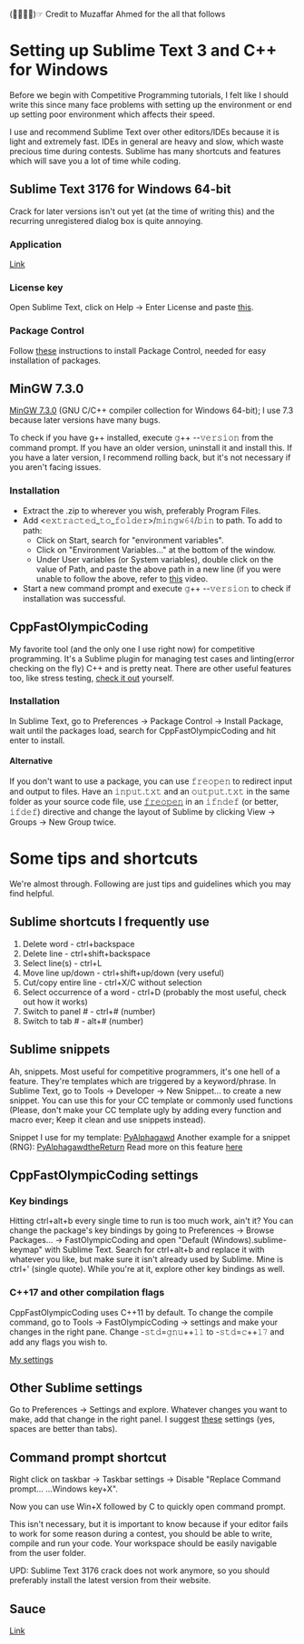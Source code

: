 (☞ﾟ∀ﾟ)☞ Credit to Muzaffar Ahmed for the all that follows

# Setting up Sublime Text 3 and C++ for Windows
Before we begin with Competitive Programming tutorials, I felt like I should write this since many face problems with setting up the environment or end up setting poor environment which affects their speed.

I use and recommend Sublime Text over other editors/IDEs because it is light and extremely fast. IDEs in general are heavy and slow, which waste precious time during contests. Sublime has many shortcuts and features which will save you a lot of time while coding.

## Sublime Text 3176 for Windows 64-bit
Crack for later versions isn't out yet (at the time of writing this) and the recurring unregistered dialog box is quite annoying.

### Application
[Link](https://drive.google.com/file/d/1UvHcREdBNR8XdxtacM4mm_Qe70_ipQPV/view?fbclid=IwAR0sGLnURp9kLD3-R5Te0RPLLDK4TlKut7mEw_GF5Z4kzeTqAVmnt-Go868)

### License key
Open Sublime Text, click on Help → Enter License and paste [this](http://p.ip.fi/BNXS).

### Package Control
Follow [these](https://packagecontrol.io/installation) instructions to install Package Control, needed for easy installation of packages.

## MinGW 7.3.0
[MinGW 7.3.0](https://drive.google.com/file/d/1NISQqx2x0Ss5AveZy3AV4V41zL7HdIOo/view?fbclid=IwAR1022HAuj-57k6gjH4x3ZVsjkCH9bU7Ly9odgzAoXltiKzFs9RX4xixmdw) (GNU C/C++ compiler collection for Windows 64-bit); I use 7.3 because later versions have many bugs.

To check if you have g++ installed, execute 𝚐++ --𝚟𝚎𝚛𝚜𝚒𝚘𝚗 from the command prompt. If you have an older version, uninstall it and install this. If you have a later version, I recommend rolling back, but it's not necessary if you aren't facing issues.

### Installation
* Extract the .zip to wherever you wish, preferably Program Files.
* Add <𝚎𝚡𝚝𝚛𝚊𝚌𝚝𝚎𝚍_𝚝𝚘_𝚏𝚘𝚕𝚍𝚎𝚛>/𝚖𝚒𝚗𝚐𝚠𝟼𝟺/𝚋𝚒𝚗 to path. To add to path:
  * Click on Start, search for "environment variables".
  * Click on "Environment Variables..." at the bottom of the window.
  * Under User variables (or System variables), double click on the value of Path, and paste the above path in a new line (if you were unable to follow the above, refer to [this](https://www.youtube.com/watch?v=ozoO0e7hg48) video.
* Start a new command prompt and execute 𝚐++ --𝚟𝚎𝚛𝚜𝚒𝚘𝚗 to check if installation was successful.

## CppFastOlympicCoding
My favorite tool (and the only one I use right now) for competitive programming. It's a Sublime plugin for managing test cases and linting(error checking on the fly) C++ and is pretty neat. There are other useful features too, like stress testing, [check it out](https://packagecontrol.io/packages/CppFastOlympicCoding) yourself.

### Installation
In Sublime Text, go to Preferences → Package Control → Install Package, wait until the packages load, search for CppFastOlympicCoding and hit enter to install.

#### Alternative
If you don't want to use a package, you can use 𝚏𝚛𝚎𝚘𝚙𝚎𝚗 to redirect input and output to files. Have an 𝚒𝚗𝚙𝚞𝚝.𝚝𝚡𝚝 and an 𝚘𝚞𝚝𝚙𝚞𝚝.𝚝𝚡𝚝 in the same folder as your source code file, use [𝚏𝚛𝚎𝚘𝚙𝚎𝚗](http://p.ip.fi/psMk) in an 𝚒𝚏𝚗𝚍𝚎𝚏 (or better, 𝚒𝚏𝚍𝚎𝚏) directive and change the layout of Sublime by clicking View → Groups → New Group twice.

# Some tips and shortcuts
We're almost through. Following are just tips and guidelines which you may find helpful.

## Sublime shortcuts I frequently use
1. Delete word - ctrl+backspace
2. Delete line - ctrl+shift+backspace
3. Select line(s) - ctrl+L
4. Move line up/down - ctrl+shift+up/down (very useful)
5. Cut/copy entire line - ctrl+X/C without selection
6. Select occurrence of a word - ctrl+D (probably the most useful, check out how it works)
7. Switch to panel # - ctrl+# (number)
8. Switch to tab # - alt+# (number)

## Sublime snippets 
Ah, snippets. Most useful for competitive programmers, it's one hell of a feature. They're templates which are triggered by a keyword/phrase. In Sublime Text, go to Tools → Developer → New Snippet... to create a new snippet. You can use this for your CC template or commonly used functions (Please, don't make your CC template ugly by adding every function and macro ever; Keep it clean and use snippets instead).

Snippet I use for my template: [PyAlphagawd](pastebin.com/jp79zQM1)
Another example for a snippet (RNG): [PyAlphagawdtheReturn](pastebin.com/cwYhUvw1)
Read more on this feature [here](http://docs.sublimetext.info/…/…/extensibility/snippets.html)

## CppFastOlympicCoding settings

### Key bindings
Hitting ctrl+alt+b every single time to run is too much work, ain't it? You can change the package's key bindings by going to Preferences → Browse Packages... → FastOlympicCoding and open "Default (Windows).sublime-keymap" with Sublime Text. Search for ctrl+alt+b and replace it with whatever you like, but make sure it isn't already used by Sublime. Mine is ctrl+' (single quote). While you're at it, explore other key bindings as well.

### C++17 and other compilation flags
CppFastOlympicCoding uses C++11 by default. To change the compile command, go to Tools → FastOlympicCoding → settings and make your changes in the right pane. Change -𝚜𝚝𝚍=𝚐𝚗𝚞++𝟷𝟷 to -𝚜𝚝𝚍=𝚌++𝟷𝟽 and add any flags you wish to. 

[My settings](pastebin.com/biNXA2Cg)

## Other Sublime settings
Go to Preferences → Settings and explore. Whatever changes you want to make, add that change in the right panel. I suggest [these](pastebin.com/peJ8tVyE) settings (yes, spaces are better than tabs).

## Command prompt shortcut
Right click on taskbar → Taskbar settings → Disable "Replace Command prompt... ...Windows key+X".

Now you can use Win+X followed by C to quickly open command prompt.

This isn't necessary, but it is important to know because if your editor fails to work for some reason during a contest, you should be able to write, compile and run your code. Your workspace should be easily navigable from the user folder.

UPD: Sublime Text 3176 crack does not work anymore, so you should preferably install the latest version from their website.

## Sauce
[Link](https://facebook.com/groups/BPHCCompetitiveCoding/permalink/2365719330329693/)
